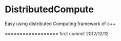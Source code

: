 DistributedCompute
==================

Easy using distributed Computing framework of c++

==================
first commit 2012/12/12
